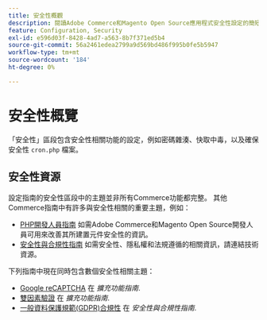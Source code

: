 ```yaml
---
title: 安全性概觀
description: 閱讀Adobe Commerce和Magento Open Source應用程式安全性設定的簡短概觀。
feature: Configuration, Security
exl-id: e596d03f-8428-4ad7-a563-8b7f371ed5b4
source-git-commit: 56a2461edea2799a9d569bd486f995b0fe5b5947
workflow-type: tm+mt
source-wordcount: '184'
ht-degree: 0%

---
```


# 安全性概覽

「安全性」區段包含安全性相關功能的設定，例如密碼雜湊、快取中毒，以及確保安全性 `cron.php` 檔案。

## 安全性資源

設定指南的安全性區段中的主題並非所有Commerce功能都完整。 其他Commerce指南中有許多與安全性相關的重要主題，例如：

- [PHP開發人員指南](https://developer.adobe.com/commerce/php/development/security/) 如需Adobe Commerce和Magento Open Source開發人員可用來改善其所建置元件安全性的資訊。
- [安全性與合規性指南](https://devdocs.magento.com/security/security-and-compliance.html) 如需安全性、隱私權和法規遵循的相關資訊，請連結技術資源。

下列指南中現在同時包含數個安全性相關主題：

- [Google reCAPTCHA](https://devdocs.magento.com/guides/v2.4/security/google-recaptcha.html) 在 _擴充功能指南_.
- [雙因素驗證](https://devdocs.magento.com/guides/v2.4/security/two-factor-authentication.html) 在 _擴充功能指南_.
- [一般資料保護規範(GDPR)合規性](https://devdocs.magento.com/compliance/privacy/gdpr.html) 在 _安全性與合規性指南_.
